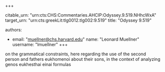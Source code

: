 +++


citable_urn: "urn:cts:CHS:Commentaries.AHCIP:Odyssey.9.519.NHhcWxA"
target_urn: "urn:cts:greekLit:tlg0012.tlg002:9.519"
title: "Odyssey 9.519"

authors:
- email: "muellner@chs.harvard.edu"
  name: "Leonard Muellner"
  username: "lmuellner"
+++

<p>on the grammatical constraints, here regarding the use of the second person and fathers eukhomenoi about their sons, in the context of analyzing genos eukhesthai einai formulas</p>